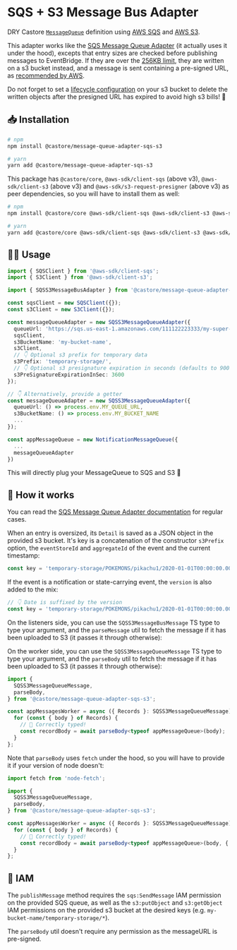 # SQS + S3 Message Bus Adapter

DRY Castore [`MessageQueue`](https://castore-dev.github.io/castore/docs/reacting-to-events/message-queues/) definition using [AWS SQS](https://aws.amazon.com/sqs/) and [AWS S3](https://aws.amazon.com/s3/).

This adapter works like the [SQS Message Queue Adapter](https://www.npmjs.com/package/@castore/message-queue-adapter-sqs) (it actually uses it under the hood), excepts that entry sizes are checked before publishing messages to EventBridge. If they are over the [256KB limit](https://docs.aws.amazon.com/AWSSimpleQueueService/latest/SQSDeveloperGuide/quotas-messages.html), they are written on a s3 bucket instead, and a message is sent containing a pre-signed URL, as [recommended by AWS](https://docs.aws.amazon.com/AWSSimpleQueueService/latest/SQSDeveloperGuide/quotas-messages.html).

Do not forget to set a [lifecycle configuration](https://docs.aws.amazon.com/AmazonS3/latest/userguide/object-lifecycle-mgmt.html) on your s3 bucket to delete the written objects after the presigned URL has expired to avoid high s3 bills! 🤑

## 📥 Installation

```bash
# npm
npm install @castore/message-queue-adapter-sqs-s3

# yarn
yarn add @castore/message-queue-adapter-sqs-s3
```

This package has `@castore/core`, `@aws-sdk/client-sqs` (above v3), `@aws-sdk/client-s3` (above v3) and `@aws-sdk/s3-request-presigner` (above v3) as peer dependencies, so you will have to install them as well:

```bash
# npm
npm install @castore/core @aws-sdk/client-sqs @aws-sdk/client-s3 @aws-sdk/s3-request-presigner

# yarn
yarn add @castore/core @aws-sdk/client-sqs @aws-sdk/client-s3 @aws-sdk/s3-request-presigner
```

## 👩‍💻 Usage

```ts
import { SQSClient } from '@aws-sdk/client-sqs';
import { S3Client } from '@aws-sdk/client-s3';

import { SQSS3MessageBusAdapter } from '@castore/message-queue-adapter-sqs-s3';

const sqsClient = new SQSClient({});
const s3Client = new S3Client({});

const messageQueueAdapter = new SQSS3MessageQueueAdapter({
  queueUrl: 'https://sqs.us-east-1.amazonaws.com/111122223333/my-super-queue',
  sqsClient,
  s3BucketName: 'my-bucket-name',
  s3Client,
  // 👇 Optional s3 prefix for temporary data
  s3Prefix: 'temporary-storage/',
  // 👇 Optional s3 presignature expiration in seconds (defaults to 900)
  s3PreSignatureExpirationInSec: 3600
});

// 👇 Alternatively, provide a getter
const messageQueueAdapter = new SQSS3MessageQueueAdapter({
  queueUrl: () => process.env.MY_QUEUE_URL,
  s3BucketName: () => process.env.MY_BUCKET_NAME
  ...
});

const appMessageQueue = new NotificationMessageQueue({
  ...
  messageQueueAdapter
})
```

This will directly plug your MessageQueue to SQS and S3 🙌

## 🤔 How it works

You can read the [SQS Message Queue Adapter documentation](https://www.npmjs.com/package/@castore/message-queue-adapter-sqs) for regular cases.

When an entry is oversized, its `Detail` is saved as a JSON object in the provided s3 bucket. It's key is a concatenation of the constructor `s3Prefix` option, the `eventStoreId` and `aggregateId` of the event and the current timestamp:

```ts
const key = 'temporary-storage/POKEMONS/pikachu1/2020-01-01T00:00:00.000Z';
```

If the event is a notification or state-carrying event, the `version` is also added to the mix:

```ts
// 👇 Date is suffixed by the version
const key = 'temporary-storage/POKEMONS/pikachu1/2020-01-01T00:00:00.000Z#3';
```

On the listeners side, you can use the `SQSS3MessageBusMessage` TS type to type your argument, and the `parseMessage` util to fetch the message if it has been uploaded to S3 (it passes it through otherwise):

On the worker side, you can use the `SQSS3MessageQueueMessage` TS type to type your argument, and the `parseBody` util to fetch the message if it has been uploaded to S3 (it passes it through otherwise):

```ts
import {
  SQSS3MessageQueueMessage,
  parseBody,
} from '@castore/message-queue-adapter-sqs-s3';

const appMessagesWorker = async ({ Records }: SQSS3MessageQueueMessage) => {
  for (const { body } of Records) {
    // 🙌 Correctly typed!
    const recordBody = await parseBody<typeof appMessageQueue>(body);
  }
};
```

Note that `parseBody` uses `fetch` under the hood, so you will have to provide it if your version of node doesn't:

```ts
import fetch from 'node-fetch';

import {
  SQSS3MessageQueueMessage,
  parseBody,
} from '@castore/message-queue-adapter-sqs-s3';

const appMessagesWorker = async ({ Records }: SQSS3MessageQueueMessage) => {
  for (const { body } of Records) {
    // 🙌 Correctly typed!
    const recordBody = await parseBody<typeof appMessageQueue>(body, { fetch });
  }
};
```

## 🔑 IAM

The `publishMessage` method requires the `sqs:SendMessage` IAM permission on the provided SQS queue, as well as the `s3:putObject` and `s3:getObject` IAM permissions on the provided s3 bucket at the desired keys (e.g. `my-bucket-name/temporary-storage/*`).

The `parseBody` util doesn't require any permission as the messageURL is pre-signed.

